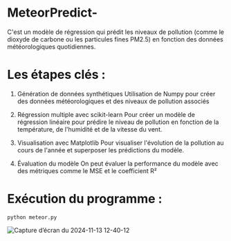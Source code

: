 # MeteorPredict-
C'est un modèle de régression qui prédit les niveaux de pollution (comme le dioxyde de carbone ou les particules fines PM2.5) en fonction des données météorologiques quotidiennes. 

# Les étapes clés :

1. Génération de données synthétiques 
Utilisation de Numpy pour créer des données météorologiques et des niveaux de pollution associés

2. Régression multiple avec scikit-learn
Pour créer un modèle de régression linéaire pour prédire le niveau de pollution en fonction de la température, de l'humidité et de la vitesse du vent.

3. Visualisation avec Matplotlib
Pour  visualiser l'évolution de la pollution au cours de l'année et superposer les prédictions du modèle.

4. Évaluation du modèle
On peut évaluer la performance du modèle avec des métriques comme le MSE et le coefficient R²

# Exécution du programme :
``` python meteor.py ```


![Capture d’écran du 2024-11-13 12-40-12](https://github.com/user-attachments/assets/32d50eb9-ebf0-43e2-b686-ace58e499364)
